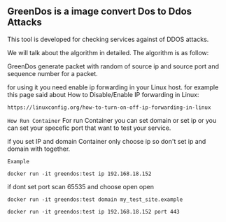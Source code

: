 ## GreenDos is a image convert Dos to Ddos Attacks


This tool is developed for checking services against of DDOS attacks.
 
We will talk about the algorithm in detailed. The algorithm is as follow:

GreenDos generate packet with random of source ip and source port and sequence number for a packet.

for using it you need enable ip forwarding in your Linux host.
for example this page said about How to Disable/Enable IP forwarding in Linux:

```
https://linuxconfig.org/how-to-turn-on-off-ip-forwarding-in-linux
```

```How Run Container```
For run Container you can set domain or set ip or you can set your specefic port that want to test your service.

if you set IP and domain Container only choose ip so don't set ip and domain with together.

```Example```

```docker run -it greendos:test ip 192.168.18.152``` 

if dont set port scan 65535 and choose open open 


```docker run -it greendos:test domain my_test_site.example```

```docker run -it greendos:test ip 192.168.18.152 port 443```